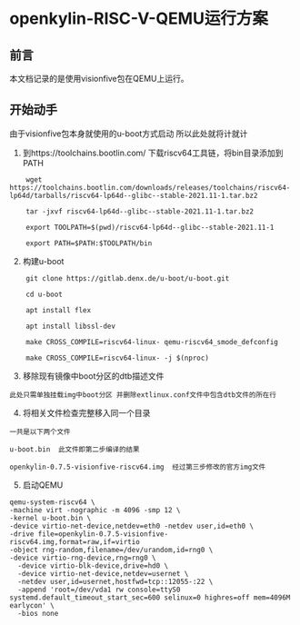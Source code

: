 


# openkylin-RISC-V-QEMU运行方案

## 前言 

本文档记录的是使用visionfive包在QEMU上运行。


## 开始动手

由于visionfive包本身就使用的u-boot方式启动 所以此处就将计就计


1. 到https://toolchains.bootlin.com/ 下载riscv64工具链，将bin目录添加到PATH

```
    wget https://toolchains.bootlin.com/downloads/releases/toolchains/riscv64-lp64d/tarballs/riscv64-lp64d--glibc--stable-2021.11-1.tar.bz2

    tar -jxvf riscv64-lp64d--glibc--stable-2021.11-1.tar.bz2

    export TOOLPATH=$(pwd)/riscv64-lp64d--glibc--stable-2021.11-1

    export PATH=$PATH:$TOOLPATH/bin
```   


2. 构建u-boot

```
    git clone https://gitlab.denx.de/u-boot/u-boot.git

    cd u-boot

    apt install flex

    apt install libssl-dev

    make CROSS_COMPILE=riscv64-linux- qemu-riscv64_smode_defconfig

    make CROSS_COMPILE=riscv64-linux- -j $(nproc)
```


3. 移除现有镜像中boot分区的dtb描述文件

```
此处只需单独挂载img中boot分区 并删除extlinux.conf文件中包含dtb文件的所在行
```

4. 将相关文件检查完整移入同一个目录

```
一共是以下两个文件

u-boot.bin  此文件即第二步编译的结果

openkylin-0.7.5-visionfive-riscv64.img  经过第三步修改的官方img文件

```


5. 启动QEMU

```
qemu-system-riscv64 \
-machine virt -nographic -m 4096 -smp 12 \
-kernel u-boot.bin \
-device virtio-net-device,netdev=eth0 -netdev user,id=eth0 \
-drive file=openkylin-0.7.5-visionfive-riscv64.img,format=raw,if=virtio
-object rng-random,filename=/dev/urandom,id=rng0 \
-device virtio-rng-device,rng=rng0 \
  -device virtio-blk-device,drive=hd0 \
  -device virtio-net-device,netdev=usernet \
  -netdev user,id=usernet,hostfwd=tcp::12055-:22 \
  -append 'root=/dev/vda1 rw console=ttyS0 systemd.default_timeout_start_sec=600 selinux=0 highres=off mem=4096M earlycon' \
  -bios none

  ```